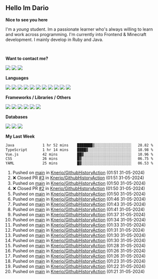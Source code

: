 <h2>Hello Im Dario</h2>

**Nice to see you here**

I'm a *young* student. Im a passionate learner who's always willing to learn and work across
programming. I'm currently into Frontend & Minecraft development. I mainly develop in Ruby and Java.

<br/>

**Want to contact me?**

<a href="https://github.com/knerio"><img src="https://img.shields.io/badge/-Github-blue?style=for-the-badge&logo=github&logoColor=white"/></a> <a href="https://discord.com/users/639416958923702292"><img src="https://img.shields.io/badge/-knerio-blue?style=for-the-badge&logo=discord&logoColor=white"/></a> <a href="https://twitch.tv/dopalos_"><img src="https://img.shields.io/badge/-twitch-blue?style=for-the-badge&logo=twitch&logoColor=white"/></a>

**Languages**

<img src="https://img.shields.io/badge/-HTML-blue?style=for-the-badge&logo=html5&logoColor=white"/> <img src="https://img.shields.io/badge/-CSS-blue?style=for-the-badge&logo=CSS3&logoColor=white"/> <img src="https://img.shields.io/badge/-Javascript-blue?style=for-the-badge&logo=javascript&logoColor=white"/> <img src="https://img.shields.io/badge/-Typescript-blue?style=for-the-badge&logo=TypeScript&logoColor=white"/> <img src="https://img.shields.io/badge/-Java-blue?style=for-the-badge&logo=java&logoColor=white"/> <img src="https://img.shields.io/badge/-Kotlin-blue?style=for-the-badge&logo=kotlin&logoColor=white"/> <img src="https://img.shields.io/badge/-SQL-blue?style=for-the-badge&logo=MYSQL&logoColor=white"/> <img src="https://img.shields.io/badge/-Markdown-blue?style=for-the-badge&logo=Markdown&logoColor=white"/> <img src="https://img.shields.io/badge/-JSON-blue?style=for-the-badge&logo=JSON&logoColor=white"/> <img src="https://img.shields.io/badge/-Git-blue?style=for-the-badge&logo=Git&logoColor=white"/> <img src="https://img.shields.io/badge/-Ruby-blue?style=for-the-badge&logo=Ruby&logoColor=white"/>
<br/>

 **Frameworks / Libraries / Others**

<img src="https://img.shields.io/badge/-Bootstrap-blue?style=for-the-badge&logo=Bootstrap&logoColor=white"/> <img src="https://img.shields.io/badge/-Node.JS-blue?style=for-the-badge&logo=node.js&logoColor=white"/> <img src="https://img.shields.io/badge/-React-blue?style=for-the-badge&logo=React&logoColor=white"/> <img src="https://img.shields.io/badge/-Express-blue?style=for-the-badge&logo=Express&logoColor=white"/> <img src="https://img.shields.io/badge/-Next.Js-blue?style=for-the-badge&logo=Next.Js&logoColor=white"/> <img src="https://img.shields.io/badge/-Ruby_On_Rails-blue?style=for-the-badge&logo=ruby-on-rails&logoColor=white"/>

**Databases**

<img src="https://img.shields.io/badge/-MongoDB-blue?style=for-the-badge&logo=mongodb&logoColor=white"/> <img src="https://img.shields.io/badge/-MariaDB-blue?style=for-the-badge&logo=MariaDB&logoColor=white"/>
<img src="https://img.shields.io/badge/-PostgreSQL-blue?style=for-the-badge&logo=PostgreSQl&logoColor=white"/>

**My Last Week**

<!--START_SECTION:waka-->

```txt
Java             1 hr 52 mins    ███████▒░░░░░░░░░░░░░░░░░   28.82 %
TypeScript       1 hr 14 mins    ████▓░░░░░░░░░░░░░░░░░░░░   18.98 %
Vue.js           42 mins         ██▓░░░░░░░░░░░░░░░░░░░░░░   10.96 %
CSS              26 mins         █▓░░░░░░░░░░░░░░░░░░░░░░░   06.75 %
YAML             25 mins         █▓░░░░░░░░░░░░░░░░░░░░░░░   06.53 %
```

<!--END_SECTION:waka-->

<!--START_SECTION:history_knerio-->
1. Pushed on [main](https://github.com/Knerio/GithubHistoryAction/tree/main) in [Knerio/GithubHistoryAction](https://api.github.com/repos/Knerio/GithubHistoryAction) (01:51 31-05-2024)
2. ❌ Closed PR [#3](https://github.com/Knerio/GithubHistoryAction/pulls/3) in [Knerio/GithubHistoryAction](https://api.github.com/repos/Knerio/GithubHistoryAction) (01:51 31-05-2024)
3. Pushed on [main](https://github.com/Knerio/GithubHistoryAction/tree/main) in [Knerio/GithubHistoryAction](https://api.github.com/repos/Knerio/GithubHistoryAction) (01:50 31-05-2024)
4. ❌ Closed PR [#2](https://github.com/Knerio/GithubHistoryAction/pulls/2) in [Knerio/GithubHistoryAction](https://api.github.com/repos/Knerio/GithubHistoryAction) (01:50 31-05-2024)
5. Pushed on [main](https://github.com/Knerio/GithubHistoryAction/tree/main) in [Knerio/GithubHistoryAction](https://api.github.com/repos/Knerio/GithubHistoryAction) (01:50 31-05-2024)
6. Pushed on [main](https://github.com/Knerio/GithubHistoryAction/tree/main) in [Knerio/GithubHistoryAction](https://api.github.com/repos/Knerio/GithubHistoryAction) (01:46 31-05-2024)
7. Pushed on [main](https://github.com/Knerio/GithubHistoryAction/tree/main) in [Knerio/GithubHistoryAction](https://api.github.com/repos/Knerio/GithubHistoryAction) (01:43 31-05-2024)
8. Pushed on [main](https://github.com/Knerio/GithubHistoryAction/tree/main) in [Knerio/GithubHistoryAction](https://api.github.com/repos/Knerio/GithubHistoryAction) (01:41 31-05-2024)
9. Pushed on [main](https://github.com/Knerio/GithubHistoryAction/tree/main) in [Knerio/GithubHistoryAction](https://api.github.com/repos/Knerio/GithubHistoryAction) (01:37 31-05-2024)
10. Pushed on [main](https://github.com/Knerio/GithubHistoryAction/tree/main) in [Knerio/GithubHistoryAction](https://api.github.com/repos/Knerio/GithubHistoryAction) (01:34 31-05-2024)
11. Pushed on [main](https://github.com/Knerio/GithubHistoryAction/tree/main) in [Knerio/GithubHistoryAction](https://api.github.com/repos/Knerio/GithubHistoryAction) (01:33 31-05-2024)
12. Pushed on [main](https://github.com/Knerio/GithubHistoryAction/tree/main) in [Knerio/GithubHistoryAction](https://api.github.com/repos/Knerio/GithubHistoryAction) (01:31 31-05-2024)
13. Pushed on [main](https://github.com/Knerio/GithubHistoryAction/tree/main) in [Knerio/GithubHistoryAction](https://api.github.com/repos/Knerio/GithubHistoryAction) (01:30 31-05-2024)
14. Pushed on [main](https://github.com/Knerio/GithubHistoryAction/tree/main) in [Knerio/GithubHistoryAction](https://api.github.com/repos/Knerio/GithubHistoryAction) (01:30 31-05-2024)
15. Pushed on [main](https://github.com/Knerio/GithubHistoryAction/tree/main) in [Knerio/GithubHistoryAction](https://api.github.com/repos/Knerio/GithubHistoryAction) (01:28 31-05-2024)
16. Pushed on [main](https://github.com/Knerio/GithubHistoryAction/tree/main) in [Knerio/GithubHistoryAction](https://api.github.com/repos/Knerio/GithubHistoryAction) (01:26 31-05-2024)
17. Pushed on [main](https://github.com/Knerio/GithubHistoryAction/tree/main) in [Knerio/GithubHistoryAction](https://api.github.com/repos/Knerio/GithubHistoryAction) (01:26 31-05-2024)
18. Pushed on [main](https://github.com/Knerio/GithubHistoryAction/tree/main) in [Knerio/GithubHistoryAction](https://api.github.com/repos/Knerio/GithubHistoryAction) (01:23 31-05-2024)
19. Pushed on [main](https://github.com/Knerio/GithubHistoryAction/tree/main) in [Knerio/GithubHistoryAction](https://api.github.com/repos/Knerio/GithubHistoryAction) (01:22 31-05-2024)
20. Pushed on [main](https://github.com/Knerio/GithubHistoryAction/tree/main) in [Knerio/GithubHistoryAction](https://api.github.com/repos/Knerio/GithubHistoryAction) (01:21 31-05-2024)
<!--END_SECTION:history_knerio-->
